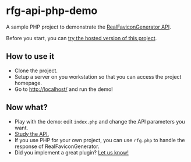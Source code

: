 rfg-api-php-demo
================

A sample PHP project to demonstrate the <a href="http://realfavicongenerator.net/api">RealFaviconGenerator API</a>.

Before you start, you can <a href="http://apidemo.realfavicongenerator.net">try the hosted version of this project</a>.

How to use it
-------------

- Clone the project.
- Setup a server on you workstation so that you can access the project homepage.
- Go to <a href="http://localhost/">http://localhost/</a> and run the demo!

Now what?
---------

- Play with the demo: edit <code>index.php</code> and change the API parameters you want.
- <a href="http://realfavicongenerator.net/api">Study the API.</a>
- If you use PHP for your own project, you can use <code>rfg.php</code> to handle the response of RealFaviconGenerator.
- Did you implement a great plugin? <a href="mailto:contact@realfavicongenerator.net">Let us know!</a>
